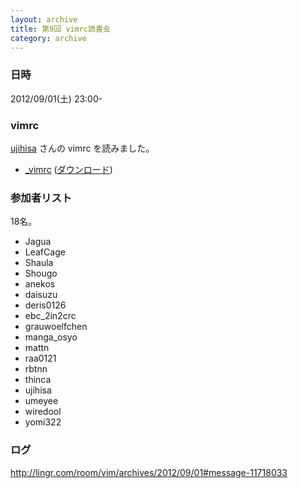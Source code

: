```yaml
---
layout: archive
title: 第9回 vimrc読書会
category: archive
---
```


### 日時
2012/09/01(土) 23:00-

### vimrc
[ujihisa](https://github.com/ujihisa) さんの vimrc を読みました。

- [_vimrc](https://github.com/ujihisa/config/blob/8c513ac93429e27ce27e6020a7d48e728b809169/_vimrc) ([ダウンロード](https://raw.github.com/ujihisa/config/8c513ac93429e27ce27e6020a7d48e728b809169/_vimrc))

### 参加者リスト

18名。

- Jagua
- LeafCage
- Shaula
- Shougo
- anekos
- daisuzu
- deris0126
- ebc_2in2crc
- grauwoelfchen
- manga_osyo
- mattn
- raa0121
- rbtnn
- thinca
- ujihisa
- umeyee
- wiredool
- yomi322


### ログ
<http://lingr.com/room/vim/archives/2012/09/01#message-11718033>

